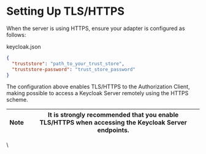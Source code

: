 # Setting Up TLS/HTTPS

When the server is using HTTPS, ensure your adapter is configured as follows:

keycloak.json

```json
{
  "truststore": "path_to_your_trust_store",
  "truststore-password": "trust_store_password"
}
```

The configuration above enables TLS/HTTPS to the Authorization Client, making possible to access a Keycloak Server remotely using the HTTPS scheme.

| Note | It is strongly recommended that you enable TLS/HTTPS when accessing the Keycloak Server endpoints. |
| ---- | -------------------------------------------------------------------------------------------------- |

\
